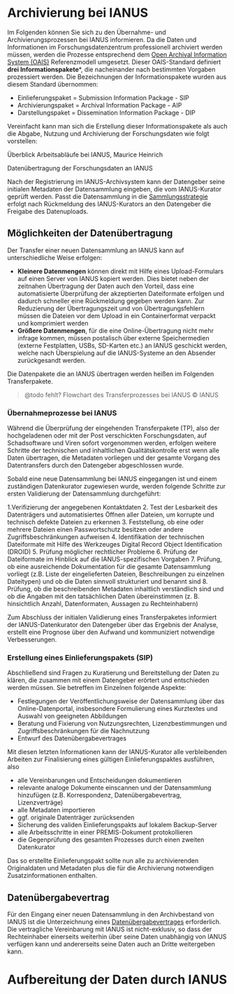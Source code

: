 # Archivierung bei IANUS

Im Folgenden können Sie sich zu den Übernahme- und Archivierungsprozessen bei IANUS informieren. Da die Daten und Informationen im Forschungsdatenzentrum professionell archiviert werden müssen, werden die Prozesse entsprechend dem [Open Archival Information System (OAIS)](http://nestor.sub.uni-goettingen.de/handbuch/artikel/nestor_handbuch_artikel_183.pdf) Referenzmodell umgesetzt. Dieser OAIS-Standard definiert **drei Informationspakete***, die nacheinander nach bestimmten Vorgaben prozessiert werden. Die Bezeichnungen der Informationspakete wurden aus diesem Standard übernommen:

- Einlieferungspaket = Submission Information Package - SIP
- Archivierungspaket = Archival Information Package - AIP
- Darstellungspaket = Dissemination Information Package - DIP 

Vereinfacht kann man sich die Erstellung dieser Informationspakete als auch die Abgabe, Nutzung und Archivierung der Forschungsdaten wie folgt vorstellen:

Überblick Arbeitsabläufe bei IANUS, Maurice Heinrich

Datenübertragung der Forschungsdaten an IANUS

Nach der Registrierung im IANUS-Archivsystem kann der Datengeber seine initialen Metadaten der Datensammlung eingeben, die vom IANUS-Kurator geprüft werden. Passt die Datensammlung in die [Sammlungsstrategie](http://datenportal.ianus-fdz.de/resources/documents/Sammlungsstrategie.pdf) erfolgt nach Rückmeldung des IANUS-Kurators an den Datengeber die Freigabe des Datenuploads.

## Möglichkeiten der Datenübertragung

Der Transfer einer neuen Datensammlung an IANUS kann auf unterschiedliche Weise erfolgen:

- **Kleinere Datenmengen** können direkt mit Hilfe eines Upload-Formulars auf einen Server von IANUS kopiert werden. Dies bietet neben der zeitnahen Übertragung der Daten auch den Vorteil, dass eine automatisierte Überprüfung der akzeptierten Dateiformate erfolgen und dadurch schneller eine Rückmeldung gegeben werden kann. Zur Reduzierung der Übertragungszeit und von Übertragungsfehlern müssen die Dateien vor dem Upload in ein Containerformat verpackt und komprimiert werden 
- **Größere Datenmengen**, für die eine Online-Übertragung nicht mehr infrage kommen, müssen postalisch über externe Speichermedien (externe Festplatten, USBs, SD-Karten etc.) an IANUS geschickt werden, welche nach Überspielung auf die IANUS-Systeme an den Absender zurückgesandt werden.

Die Datenpakete die an IANUS übertragen werden heißen im Folgenden Transferpakete.

> @todo fehlt? Flowchart des Transferprozesses bei IANUS © IANUS

### Übernahmeprozesse bei IANUS

Während die Überprüfung der eingehenden Transferpakete (TP), also der hochgeladenen oder mit der Post verschickten Forschungsdaten, auf Schadsoftware und Viren sofort vorgenommen werden, erfolgen weitere Schritte der technischen und inhaltlichen Qualitätskontrolle erst wenn alle Daten übertragen, die Metadaten vorliegen und der gesamte Vorgang des Datentransfers durch den Datengeber abgeschlossen wurde.

Sobald eine neue Datensammlung bei IANUS eingegangen ist und einem zuständigen Datenkurator zugewiesen wurde, werden folgende Schritte zur ersten Validierung der Datensammlung durchgeführt:

1.Verifizierung der angegebenen Kontaktdaten
2. Test der Lesbarkeit des Datenträgers und automatisiertes Öffnen aller Dateien, um korrupte und technisch defekte Dateien zu erkennen
3. Feststellung, ob eine oder mehrere Dateien einen Passwortschutz besitzen oder andere Zugriffsbeschränkungen aufweisen
4. Identifikation der technischen Dateiformate mit Hilfe des Werkzeuges Digital Record Object Identification (DROID)
5. Prüfung möglicher rechtlicher Probleme
6. Prüfung der Dateiformate im Hinblick auf die IANUS-spezifischen Vorgaben
7. Prüfung, ob eine ausreichende Dokumentation für die gesamte Datensammlung vorliegt (z.B. Liste der eingelieferten Dateien, Beschreibungen zu einzelnen Dateitypen) und ob die Daten sinnvoll strukturiert und benannt sind
8. Prüfung, ob die beschreibenden Metadaten inhaltlich verständlich sind und ob die Angaben mit den tatsächlichen Daten übereinstimmen (z. B. hinsichtlich Anzahl, Datenformaten, Aussagen zu Rechteinhabern) 

Zum Abschluss der initialen Validierung eines Transferpaketes informiert der IANUS-Datenkurator den Datengeber über das Ergebnis der Analyse, erstellt eine Prognose über den Aufwand und kommuniziert notwendige Verbesserungen.

### Erstellung eines Einlieferungspakets (SIP)

Abschließend sind Fragen zu Kuratierung und Bereitstellung der Daten zu klären, die zusammen mit einem Datengeber erörtert und entschieden werden müssen. Sie betreffen im Einzelnen folgende Aspekte:

- Festlegungen der Veröffentlichungsweise der Datensammlung über das Online-Datenportal, insbesondere Formulierung eines Kurztextes und Auswahl von geeigneten Abbildungen
- Beratung und Fixierung von Nutzungsrechten, Lizenzbestimmungen und Zugriffsbeschränkungen für die Nachnutzung
- Entwurf des Datenübergabevertrages

Mit diesen letzten Informationen kann der IANUS-Kurator alle verbleibenden Arbeiten zur Finalisierung eines gültigen Einlieferungspaktes ausführen, also

- alle Vereinbarungen und Entscheidungen dokumentieren
- relevante analoge Dokumente einscannen und der Datensammlung hinzufügen (z.B. Korrespondenz, Datenübergabevertrag, Lizenzverträge)
- alle Metadaten importieren
- ggf. originale Datenträger zurücksenden
- Sicherung des validen Einlieferungspakts auf lokalem Backup-Server
- alle Arbeitsschritte in einer PREMIS-Dokument protokollieren
- die Gegenprüfung des gesamten Prozesses durch einen zweiten Datenkurator

Das so erstellte Einlieferungspakt sollte nun alle zu archivierenden Originaldaten und Metadaten plus die für die Archivierung notwendigen Zusatzinformationen enthalten.

## Datenübergabevertrag

Für den Eingang einer neuen Datensammlung in den Archivbestand von IANUS ist die Unterzeichnung eines [Datenübergabevertrages](http://datenportal.ianus-fdz.de/resources/documents/Datenuebergabevertrag_annotiert.pdf) erforderlich. Die vertragliche Vereinbarung mit IANUS ist nicht-exklusiv, so dass der Rechteinhaber einerseits weiterhin über seine Daten unabhängig von IANUS verfügen kann und andererseits seine Daten auch an Dritte weitergeben kann.

# Aufbereitung der Daten durch IANUS


